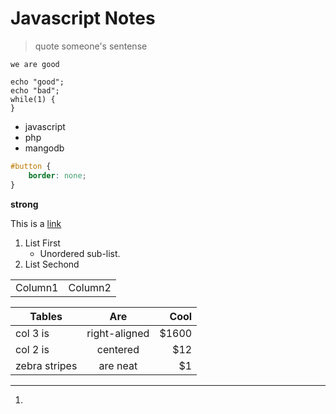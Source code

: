 # Javascript Notes

> quote someone's sentense

`we are good`

```
echo "good";
echo "bad";
while(1) {
}
```

* javascript
* php
* mangodb

```css
#button {
	border: none;
}
```

__strong__

This is a [link](www.google.com)

1. List First  
   * Unordered sub-list. 
2. List Sechond

<table>
<tr>
<td>Column1</td>
<td>Column2</td>
</tr>
</table>

| Tables        | Are           | Cool  |
| ------------- |:-------------:| -----:|
| col 3 is      | right-aligned | $1600 |
| col 2 is      | centered      |   $12 |
| zebra stripes | are neat      |    $1 |

---

1. 
